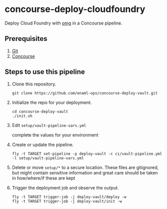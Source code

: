 # concourse-deploy-cloudfoundry

Deploy Cloud Foundry with [omg](https://github.com/enaml-ops) in a Concourse pipeline.

## Prerequisites

1. [Git](https://git-scm.com)
1. [Concourse](http://concourse.ci)

## Steps to use this pipeline

1. Clone this repository.

    ```
    git clone https://github.com/enaml-ops/concourse-deploy-vault.git
    ```

1. Initialize the repo for your deployment.

    ```
    cd concourse-deploy-vault
    ./init.sh
    ```

1. Edit `setup/vault-pipeline-vars.yml`

    complete the values for your environment

1. Create or update the pipeline.

    ```
    fly -t TARGET set-pipeline -p deploy-vault -c ci/vault-pipeline.yml -l setup/vault-pipeline-vars.yml
    ```


1. Delete or move `setup/*` to a secure location.
    These files are gitignored, but might contain sensitive information and
    great care should be taken in how/where/if these are kept

1. Trigger the deployment job and observe the output.

    ```
    fly -t TARGET trigger-job -j deploy-vault/deploy -w
    fly -t TARGET trigger-job -j deploy-vault/init -w
    ```

